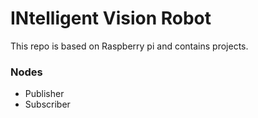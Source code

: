 # INtelligent Vision Robot
This repo is based on Raspberry pi and contains projects.

### Nodes
- Publisher
- Subscriber